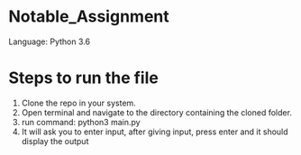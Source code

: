 # Notable_Assignment

Language: Python 3.6

# Steps to run the file
1. Clone the repo in your system.
2. Open terminal and navigate to the directory containing the cloned folder.
3. run command: python3 main.py
4. It will ask you to enter input, after giving input, press enter and it should display the output
